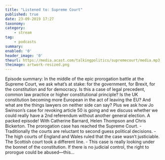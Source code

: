 ```yaml
---
title: "Listened to: Supreme Court"
published: true
date: 23-09-2019 17:27
taxonomy:
category:
	- stream
tag:
	- podcasts
summary:
enabled: '0'
header_image: '0'
theurl: https://media.acast.com/talkingpolitics/supremecourt/media.mp3
theimage: artwork-resized.png
--- 
```

Episode summary: In the middle of the epic prorogation battle at the Supreme Court, we ask what’s at stake: for the government, for Brexit, for the constitution and for democracy. Is this a case of legal precedent, common law practice or higher constitutional principle? Is the UK constitution becoming more European in the act of leaving the EU? And what are the things lawyers on neither side can say? Plus we ask how Jo Swinson’s case for revoking article 50 is going and we discuss whether we could really have a 2nd referendum without another general election. A packed episode! With Catherine Barnard, Helen Thompson and Chris Bickerton. The prorogation case has reached the Supreme Court. - Traditionally the courts are reluctant to second guess political decisions. - The high courts of England and Wales ruled that the case wasn’t justiciable. The Scottish court took a different line. - This case is really looking under the bonnet of the constitution. If there is no judicial control, the right to prorogue could be abused—this…
